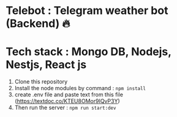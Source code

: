 # Telebot : Telegram weather bot (Backend) 🔥
# Tech stack : Mongo DB, Nodejs, Nestjs, React js
1. Clone this repository
2. Install the node modules by command : `npm install`
3. create .env file and paste text from this file (https://textdoc.co/KTEU8OMor9IQvP3Y)
4. Then run the server : `npm run start:dev`
